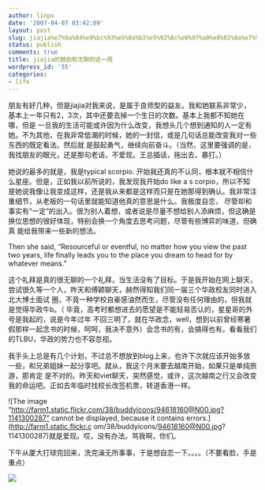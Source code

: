 ```yaml
---
author: linpx
date: '2007-04-07 03:42:09'
layout: post
slug: jiajia%e7%9a%84%e9%bc%93%e5%8a%b1%e5%92%8c%e6%97%a0%e8%81%8a%e7%9a%84%e8%bf%99%e4%b8%80%e5%91%a8
status: publish
comments: true
title: jiajia的鼓励和无聊的这一周
wordpress_id: '55'
categories:
- life
---
```


  

  

朋友有好几种，但是jiajia对我来说，是属于良师型的益友。我和她联系非常少，基本上一年只有2，3次，其中还要去掉一个生日的次数。基本上我都不知她在哪，但是
一旦我的生活可能或许因为什么改变，我想头几个想到通知的人一定有她。不为其他，在我非常低潮的时候，她的一封信，或是几句话总能改变我对一些东西的既定看法。然后就
是鼓起勇气，继续向前奋斗。（当然，这里要强调的是，我找朋友的眼光，还是那句老话，不爱现。王总插话，拖出去，暴打。）

  

她说的最多的就是，我是typical scorpio. 开始我还真的不认同，根本就不相信什么星座。但是，正如我以前所说的，我发现我开始do like a s
corpio，所以不知是她说我像让我变成这样，还是我从来都是这样而只是在她那得到确认。我非常注重细节，从老板的一句话里就能知道他真的意思是什么。我极度自恋，
尽管却和事实有“一定”的出入。很为别人着想，或者说是尽量不想给别人添麻烦，但这确是换位思想的很好体现，特别会换一个角度去思考问题，尽管有些博弈的味道，但确真
能给我带来一些新的想法。

Then she said, “Resourceful or eventful, no matter how you view the past two
years, life finally leads you to the place you dream to head for by whatever
means.”

  

这个礼拜是真的很无聊的一个礼拜，当生活没有了目标。于是我开始在网上聊天，尝试很久等一个人，昨天和傅颖聊天，赫然得知我们同一届三个华政校友同时进入北大博士面试
圈，不竟一种学校自豪感油然而生，尽管没有任何理由的，但我就是觉得华政牛b。（ 毕竟，高考时都想进去的愿望是不能轻易否认的，星星哥的外号是我起的，说是今年过年
不回三明了，就在华政念，well，想到以前曾经寒暑假那样一起念书的时候，呵呵，我决不意外）会念书的有，会搞得也有。看看我们的TLBU，华政的势力也不容忽视。

  

我手头上总是有几个计划，不过总不想放到blog上来，也许下次就应该开始多放一些，和兄弟姐妹一起分享吧。就从，我这个月末要去越南开始，如果只是单纯旅游，那肯定
是不对的。昨天和viet聊天，突然感觉，或许，这次越南之行又会改变我的命运吧。正如去年临时找校长改签机票，转道香港一样。

  

![The image
“http://farm1.static.flickr.com/38/buddyicons/94618160@N00.jpg?1141300287”
cannot be displayed, because it contains errors.](http://farm1.static.flickr.c
om/38/buddyicons/94618160@N00.jpg?1141300287)就是爱现。哎，没有办法。骂我啊，你们。

  

下午从厦大打球完回来，洗完澡无所事事，于是想自恋一下。。。。（不要看脸，手是重点）

![](http://farm1.static.flickr.com/237/449261312_4e336e1e9a.jpg?v=0)

